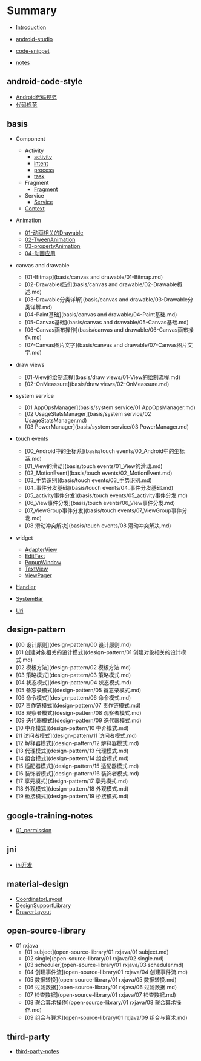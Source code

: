 # Summary

* [Introduction](README.md)

* [android-studio](android-studio.md)
* [code-snippet](code-snippet.md)
* [notes](notes.md)

## android-code-style

* [Android代码规范](android-code-style/Android代码规范.md)
* [代码规范](android-code-style/代码规范.md)

## basis

* Component
    * Activity
        * [activity](basis/component/activity/activity.md)
        * [intent](basis/component/activity/intent.md)
        * [process](basis/component/activity/process.md)
        * [task](basis/component/activity/task.md)
    * Fragment
        * [Fragment](basis/component/fragment/Fragment.md)
    * Service
        * [Service](basis/component/service/service.md)
    * [Context](basis/component/Context.md)

* Animation
    * [01-动画相关的Drawable](basis/animation/01-动画相关的Drawable.md)
    * [02-TweenAnimation](basis/animation/02-TweenAnimation.md)
    * [03-propertyAnimation](basis/animation/03-propertyAnimation.md)
    * [04-动画应用](basis/animation/04-动画应用.md)

* canvas and drawable
    * [01-Bitmap](basis/canvas and drawable/01-Bitmap.md)
    * [02-Drawable概述](basis/canvas and drawable/02-Drawable概述.md)
    * [03-Drawable分类详解](basis/canvas and drawable/03-Drawable分类详解.md)
    * [04-Paint基础](basis/canvas and drawable/04-Paint基础.md)
    * [05-Canvas基础](basis/canvas and drawable/05-Canvas基础.md)
    * [06-Canvas画布操作](basis/canvas and drawable/06-Canvas画布操作.md)
    * [07-Canvas图片文字](basis/canvas and drawable/07-Canvas图片文字.md)

* draw views
    * [01-View的绘制流程](basis/draw views/01-View的绘制流程.md)
    * [02-OnMeassure](basis/draw views/02-OnMeassure.md)

* system service
    * [01 AppOpsManager](basis/system service/01 AppOpsManager.md)
    * [02 UsageStatsManager](basis/system service/02 UsageStatsManager.md)
    * [03 PowerManager](basis/system service/03 PowerManager.md)

* touch events
    * [00_Android中的坐标系](basis/touch events/00_Android中的坐标系.md)
    * [01_View的滑动](basis/touch events/01_View的滑动.md)
    * [02_MotionEvent](basis/touch events/02_MotionEvent.md)
    * [03_手势识别](basis/touch events/03_手势识别.md)
    * [04_事件分发基础](basis/touch events/04_事件分发基础.md)
    * [05_activity事件分发](basis/touch events/05_activity事件分发.md)
    * [06_View事件分发](basis/touch events/06_View事件分发.md)
    * [07_ViewGroup事件分发](basis/touch events/07_ViewGroup事件分发.md)
    * [08 滑动冲突解决](basis/touch events/08 滑动冲突解决.md)

* widget
    * [AdapterView](basis/widget/AdapterView.md)
    * [EditText](basis/widget/EditText.md)
    * [PopupWindow](basis/widget/PopupWindow.md)
    * [TextView](basis/widget/TextView.md)
    * [ViewPager](basis/widget/ViewPager.md)

* [Handler](basis/Handler.md)
* [SystemBar](basis/SystemBar.md)
* [Uri](basis/Uri.md)

## design-pattern

* [00 设计原则](design-pattern/00 设计原则.md)
* [01 创建对象相关的设计模式](design-pattern/01 创建对象相关的设计模式.md)
* [02 模板方法](design-pattern/02 模板方法.md)
* [03 策略模式](design-pattern/03 策略模式.md)
* [04 状态模式](design-pattern/04 状态模式.md)
* [05 备忘录模式](design-pattern/05 备忘录模式.md)
* [06 命令模式](design-pattern/06 命令模式.md)
* [07 责作链模式](design-pattern/07 责作链模式.md)
* [08 观察者模式](design-pattern/08 观察者模式.md)
* [09 迭代器模式](design-pattern/09 迭代器模式.md)
* [10 中介模式](design-pattern/10 中介模式.md)
* [11 访问者模式](design-pattern/11 访问者模式.md)
* [12 解释器模式](design-pattern/12 解释器模式.md)
* [13 代理模式](design-pattern/13 代理模式.md)
* [14 组合模式](design-pattern/14 组合模式.md)
* [15 适配器模式](design-pattern/15 适配器模式.md)
* [16 装饰者模式](design-pattern/16 装饰者模式.md)
* [17 享元模式](design-pattern/17 享元模式.md)
* [18 外观模式](design-pattern/18 外观模式.md)
* [19 桥接模式](design-pattern/19 桥接模式.md)

## google-training-notes

* [01_permission](google-training-notes/01_permission.md)

## jni

* [jni开发](jni/Jni开发.md)

## material-design

* [CoordinatorLayout](material-design/CoordinatorLayout.md)
* [DesignSupportLibrary](material-design/DesignSupportLibrary.md)
* [DrawerLayout](material-design/DrawerLayout.md)

## open-source-library

* 01 rxjava
    * [01 subject](open-source-library/01 rxjava/01 subject.md)
    * [02 single](open-source-library/01 rxjava/02 single.md)
    * [03 scheduler](open-source-library/01 rxjava/03 scheduler.md)
    * [04 创建事件流](open-source-library/01 rxjava/04 创建事件流.md)
    * [05 数据转换](open-source-library/01 rxjava/05 数据转换.md)
    * [06 过滤数据](open-source-library/01 rxjava/06 过滤数据.md)
    * [07 检查数据](open-source-library/01 rxjava/07 检查数据.md)
    * [08 聚合算术操作](open-source-library/01 rxjava/08 聚合算术操作.md)
    * [09 组合与算术](open-source-library/01 rxjava/09 组合与算术.md)

## third-party

* [third-party-notes](third-party/third-party-notes.md)
